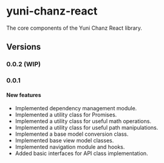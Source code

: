# yuni-chanz-react
The core components of the Yuni Chanz React library.

## Versions
### 0.0.2 (WIP)

### 0.0.1
#### New features
- Implemented dependency management module.
- Implemented a utility class for Promises.
- Implemented a utility class for useful math operations.
- Implemented a utility class for useful path manipulations.
- Implemented a base model conversion class.
- Implemented base view model classes.
- Implemented navigation module and hooks.
- Added basic interfaces for API class implementation.